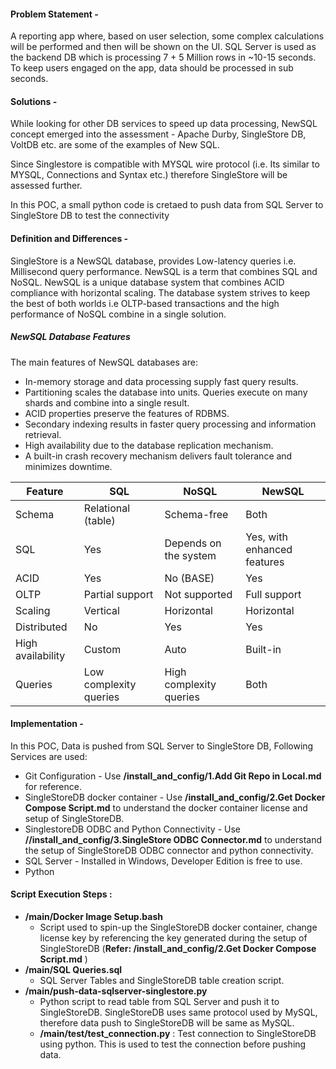 
#### Problem Statement - 
A reporting app where, based on user selection, some complex calculations will be performed and then will be shown on the UI. SQL Server is used as the backend DB which is processing 7 + 5 Million rows in ~10-15 seconds. To keep users engaged on the app, data should be processed in sub seconds. 

#### Solutions - 
While looking for other DB services to speed up data processing, NewSQL concept emerged into the assessment - Apache Durby, SingleStore DB, VoltDB etc. are some of the examples of New SQL.

Since Singlestore is compatible with MYSQL wire protocol (i.e. Its similar to MYSQL, Connections and Syntax etc.) therefore SingleStore will be assessed further.

In this POC, a small python code is cretaed to push data from SQL Server to SingleStore DB to test the connectivity

#### Definition and Differences - 

SingleStore is a NewSQL database, provides Low-latency queries i.e. Millisecond query performance.
NewSQL is a term that combines SQL and NoSQL. NewSQL is a unique database system that combines ACID compliance with horizontal scaling. The database system strives to keep the best of both worlds i.e OLTP-based transactions and the high performance of NoSQL combine in a single solution.

##### NewSQL Database Features
The main features of NewSQL databases are:

- In-memory storage and data processing supply fast query results.
- Partitioning scales the database into units. Queries execute on many shards and combine into a single result.
- ACID properties preserve the features of RDBMS.
- Secondary indexing results in faster query processing and information retrieval.
- High availability due to the database replication mechanism.
- A built-in crash recovery mechanism delivers fault tolerance and minimizes downtime.


|Feature|SQL|NoSQL|NewSQL|
| -------- | ------- |-------- | ------- |
|Schema|Relational (table)|Schema-free|Both|
|SQL|Yes|Depends on the system|Yes, with enhanced features|
|ACID|Yes|No (BASE)|Yes|
|OLTP|Partial support|Not supported|Full support|
|Scaling|Vertical|Horizontal|Horizontal|
|Distributed|No|Yes|Yes|
|High availability|Custom|Auto|Built-in|
|Queries|Low complexity queries|High complexity queries|Both|

#### Implementation - 
In this POC, Data is pushed from SQL Server to SingleStore DB, Following Services are used:

- Git Configuration - Use **/install_and_config/1.Add Git Repo in Local.md** for reference.
- SingleStoreDB docker container - Use **/install_and_config/2.Get Docker Compose Script.md** to understand the docker container license and setup of SingleStoreDB.
- SinglestoreDB ODBC and Python Connectivity - Use **//install_and_config/3.SingleStore ODBC Connector.md** to understand the setup of SingleStoreDB ODBC connector and python connectivity.
- SQL Server - Installed in Windows, Developer Edition is free to use.
- Python

#### Script Execution Steps : 

- **/main/Docker Image Setup.bash** 
    - Script used to spin-up the SingleStoreDB docker container, change license key by referencing the key generated during the setup of SingleStoreDB (**Refer: /install_and_config/2.Get Docker Compose Script.md** )
- **/main/SQL Queries.sql** 
    - SQL Server Tables and SingleStoreDB table creation script.
- **/main/push-data-sqlserver-singlestore.py** 
    - Python script to read table from SQL Server and push it to SingleStoreDB. SingleStoreDB uses same protocol used by MySQL, therefore data push to SingleStoreDB will be same as MySQL. 
    - **/main/test/test_connection.py** : Test connection to SingleStoreDB using python. This is used to test the connection before pushing data.
